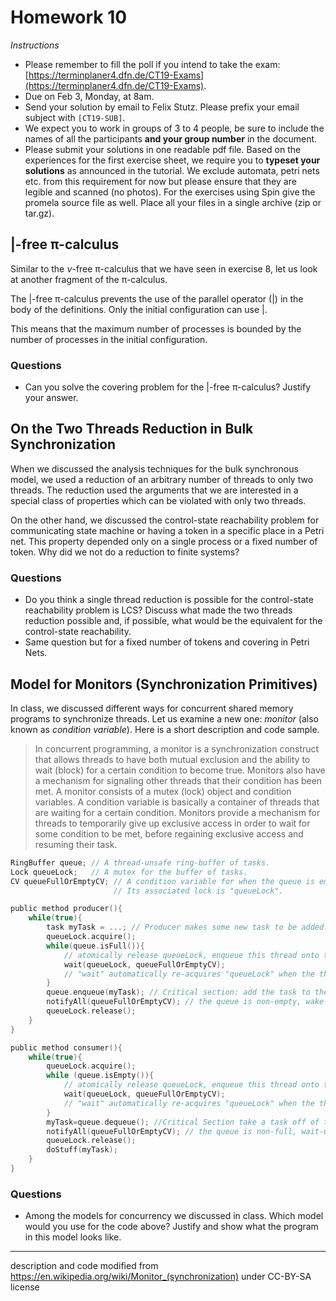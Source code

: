 # Homework 10

_Instructions_
* Please remember to fill the poll if you intend to take the exam: [https://terminplaner4.dfn.de/CT19-Exams](https://terminplaner4.dfn.de/CT19-Exams).
* Due on Feb 3, Monday, at 8am.
* Send your solution by email to Felix Stutz. Please prefix your email subject with `[CT19-SUB]`.
* We expect you to work in groups of 3 to 4 people, be sure to include the names of all the participants **and your group number** in the document.
* Please submit your solutions in one readable pdf file. Based on the experiences for the first exercise sheet, we require you to **typeset your solutions** as announced in the tutorial.
  We exclude automata, petri nets etc. from this requirement for now but please ensure that they are legible and scanned (no photos).
  For the exercises using Spin give the promela source file as well. Place all your files in a single archive (zip or tar.gz).


## |-free π-calculus

Similar to the $ν$-free π-calculus that we have seen in exercise 8, let us look at another fragment of the π-calculus.

The $|$-free π-calculus prevents the use of the parallel operator ($|$) in the body of the definitions.
Only the initial configuration can use $|$.

This means that the maximum number of processes is bounded by the number of processes in the initial configuration.

### Questions
* Can you solve the covering problem for the $|$-free π-calculus? Justify your answer. 


## On the Two Threads Reduction in Bulk Synchronization

When we discussed the analysis techniques for the bulk synchronous model, we used a reduction of an arbitrary number of threads to only two threads.
The reduction used the arguments that we are interested in a special class of properties which can be violated with only two threads.

On the other hand, we discussed the control-state reachability problem for communicating state machine or having a token in a specific place in a Petri net.
This property depended only on a single process or a fixed number of token.
Why did we not do a reduction to finite systems?

### Questions
* Do you think a single thread reduction is possible for the control-state reachability problem is LCS?
  Discuss what made the two threads reduction possible and, if possible, what would be the equivalent for the control-state reachability.
* Same question but for a fixed number of tokens and covering in Petri Nets.


## Model for Monitors (Synchronization Primitives)

In class, we discussed different ways for concurrent shared memory programs to synchronize threads.
Let us examine a new one: _monitor_ (also known as _condition variable_).
Here is a short description and code sample.

> In concurrent programming, a monitor is a synchronization construct that allows threads to have both mutual exclusion and the ability to wait (block) for a certain condition to become true.
> Monitors also have a mechanism for signaling other threads that their condition has been met.
> A monitor consists of a mutex (lock) object and condition variables.
> A condition variable is basically a container of threads that are waiting for a certain condition.
> Monitors provide a mechanism for threads to temporarily give up exclusive access in order to wait for some condition to be met, before regaining exclusive access and resuming their task.

```c
RingBuffer queue; // A thread-unsafe ring-buffer of tasks.
Lock queueLock;   // A mutex for the buffer of tasks.
CV queueFullOrEmptyCV; // A condition variable for when the queue is empty or full
                       // Its associated lock is "queueLock".

public method producer(){
    while(true){
        task myTask = ...; // Producer makes some new task to be added.
        queueLock.acquire();
        while(queue.isFull()){
            // atomically release queueLock, enqueue this thread onto the CV, and sleep this thread.
            wait(queueLock, queueFullOrEmptyCV);
            // "wait" automatically re-acquires "queueLock" when the thread awakes
        }
        queue.enqueue(myTask); // Critical section: add the task to the queue.
        notifyAll(queueFullOrEmptyCV); // the queue is non-empty, wake-up all blocked threads
        queueLock.release();
    }
}

public method consumer(){
    while(true){
        queueLock.acquire();
        while (queue.isEmpty()){
            // atomically release queueLock, enqueue this thread onto the CV, and sleep this thread.
            wait(queueLock, queueFullOrEmptyCV);
            // "wait" automatically re-acquires "queueLock" when the thread awakes
        }
        myTask=queue.dequeue(); //Critical Section take a task off of the queue.
        notifyAll(queueFullOrEmptyCV); // the queue is non-full, wait-up all blocked threads
        queueLock.release();
        doStuff(myTask);
    }
}
```

### Questions
* Among the models for concurrency we discussed in class.
  Which model would you use for the code above?
  Justify and show what the program in this model looks like.

-----

description and code modified from https://en.wikipedia.org/wiki/Monitor_(synchronization) under CC-BY-SA license
